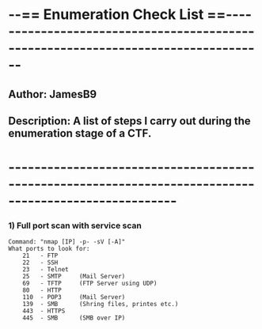 # --== Enumeration Check List ==----------------------------------------------------------------------------------
## Author: JamesB9
## Description: A list of steps I carry out during the enumeration stage of a CTF.
# ------------------------------------------------------------------------------------------------------

### 1) Full port scan with service scan 
	Command: "nmap [IP] -p- -sV [-A]"
	What ports to look for:
		21	 - FTP
		22	 - SSH
		23	 - Telnet 
		25	 - SMTP 	(Mail Server)
		69   - TFTP		(FTP Server using UDP)
		80	 - HTTP 	
		110  - POP3		(Mail Server)
		139  - SMB 		(Shring files, printes etc.)
		443  - HTTPS
		445  - SMB		(SMB over IP)
